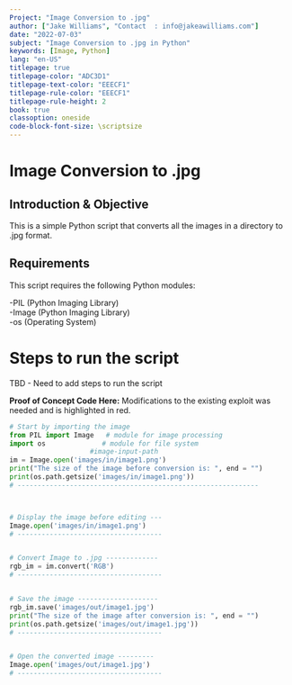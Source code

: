 ```yaml
---
Project: "Image Conversion to .jpg"
author: ["Jake Williams", "Contact  : info@jakeawilliams.com"]
date: "2022-07-03"
subject: "Image Conversion to .jpg in Python"
keywords: [Image, Python]
lang: "en-US"
titlepage: true
titlepage-color: "ADC3D1"
titlepage-text-color: "EEECF1"
titlepage-rule-color: "EEECF1"
titlepage-rule-height: 2
book: true
classoption: oneside
code-block-font-size: \scriptsize
---
```

# Image Conversion to .jpg

## Introduction & Objective

This is a simple Python script that converts all the images in a directory to .jpg format.


## Requirements

This script requires the following Python modules:

-PIL (Python Imaging Library) <br>
-Image (Python Imaging Library) <br>
-os (Operating System)

# Steps to run the script

TBD - Need to add steps to run the script

**Proof of Concept Code Here:**
Modifications to the existing exploit was needed and is highlighted in red.

```python
# Start by importing the image
from PIL import Image   # module for image processing
import os              # module for file system
                    #image-input-path
im = Image.open('images/in/image1.png')
print("The size of the image before conversion is: ", end = "")
print(os.path.getsize('images/in/image1.png'))
# ------------------------------------------------------------



# Display the image before editing ---
Image.open('images/in/image1.png') 
# ------------------------------------


# Convert Image to .jpg -------------
rgb_im = im.convert('RGB')
# ------------------------------------


# Save the image --------------------
rgb_im.save('images/out/image1.jpg')
print("The size of the image after conversion is: ", end = "")
print(os.path.getsize('images/out/image1.jpg'))
# ------------------------------------


# Open the converted image ---------
Image.open('images/out/image1.jpg') 
# ------------------------------------
